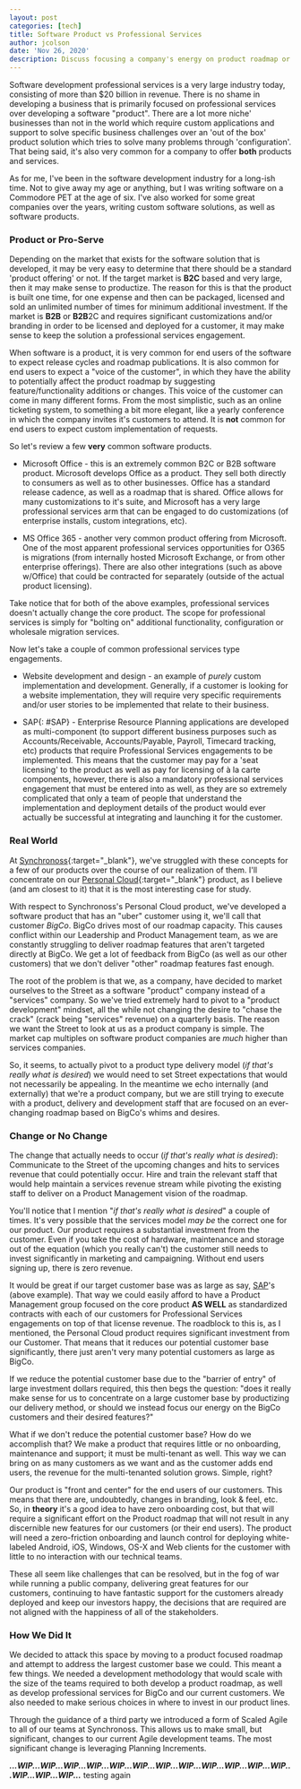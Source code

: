 ```yaml
---
layout: post
categories: [tech]
title: Software Product vs Professional Services
author: jcolson
date: 'Nov 26, 2020'
description: Discuss focusing a company's energy on product roadmap or professional services
---
```


Software development professional services is a very large industry today, consisting of more than $20 billion in revenue.  There is no shame in developing a business that is primarily focused on professional services over developing a software "product".  There are a lot more niche' businesses than not in the world which require custom applications and support to solve specific business challenges over an 'out of the box' product solution which tries to solve many problems through 'configuration'.  That being said, it's also very common for a company to offer **both** products and services.

As for me, I've been in the software development industry for a long-ish time.  Not to give away my age or anything, but I was writing software on a Commodore PET at the age of six.  I've also worked for some great companies over the years, writing custom software solutions, as well as software products.

### Product or Pro-Serve

Depending on the market that exists for the software solution that is developed, it may be very easy to determine that there should be a standard 'product offering' or not.  If the target market is **B2C** based and very large, then it may make sense to productize.  The reason for this is that the product is built one time, for one expense and then can be packaged, licensed and sold an unlimited number of times for minimum additional investment.  If the market is **B2B** or **B2B**2C and requires significant customizations and/or branding in order to be licensed and deployed for a customer, it may make sense to keep the solution a professional services engagement.

When software is a product, it is very common for end users of the software to expect release cycles and roadmap publications.  It is also common for end users to expect a "voice of the customer", in which they have the ability to potentially affect the product roadmap by suggesting feature/functionality additions or changes.  This voice of the customer can come in many different forms.  From the most simplistic, such as an online ticketing system, to something a bit more elegant, like a yearly conference in which the company invites it's customers to attend.  It is **not** common for end users to expect custom implementation of requests.

So let's review a few **very** common software products.

* Microsoft Office - this is an extremely common B2C or B2B software product.  Microsoft develops Office as a product.  They sell both directly to consumers as well as to other businesses.  Office has a standard release cadence, as well as a roadmap that is shared.  Office allows for many customizations to it's suite, and Microsoft has a very large professional services arm that can be engaged to do customizations (of enterprise installs, custom integrations, etc).

* MS Office 365 - another very common product offering from Microsoft.  One of the most apparent professional services opportunities for O365 is migrations (from internally hosted Microsoft Exchange, or from other enterprise offerings).  There are also other integrations (such as above w/Office) that could be contracted for separately (outside of the actual product licensing).

Take notice that for both of the above examples, professional services doesn't actually change the core product.  The scope for professional services is simply for "bolting on" additional functionality, configuration or wholesale migration services.

Now let's take a couple of common professional services type engagements.

* Website development and design - an example of _purely_ custom implementation and development.  Generally, if a customer is looking for a website implementation, they will require very specific requirements and/or user stories to be implemented that relate to their business.

* SAP[](#SAP){: #SAP} - Enterprise Resource Planning applications are developed as multi-component (to support different business purposes such as Accounts/Receivable, Accounts/Payable, Payroll, Timecard tracking, etc) products that require Professional Services engagements to be implemented.  This means that the customer may pay for a 'seat licensing' to the product as well as pay for licensing of à la carte components, however, there is also a mandatory professional services engagement that must be entered into as well, as they are so extremely complicated that only a team of people that understand the implementation and deployment details of the product would ever actually be successful at integrating and launching it for the customer.

### Real World

At [Synchronoss](https://www.synchronoss.com){:target="_blank"}, we've struggled with these concepts for a few of our products over the course of our realization of them.  I'll concentrate on our [Personal Cloud](https://synchronoss.com/products/cloud/personal-cloud-solution/){:target="_blank"} product, as I believe (and am closest to it) that it is the most interesting case for study.

With respect to Synchronoss's Personal Cloud product, we've developed a software product that has an "uber" customer using it, we'll call that customer _BigCo_.  BigCo drives most of our roadmap capacity.  This causes conflict within our Leadership and Product Management team, as we are constantly struggling to deliver roadmap features that aren't targeted directly at BigCo.  We get a lot of feedback from BigCo (as well as our other customers) that we don't deliver "other" roadmap features fast enough.

The root of the problem is that we, as a company, have decided to market ourselves to the Street as a software "product" company instead of a "services" company.  So we've tried extremely hard to pivot to a "product development" mindset, all the while not changing the desire to "chase the crack" (crack being "services" revenue) on a quarterly basis.  The reason we want the Street to look at us as a product company is simple.  The market cap multiples on software product companies are _much_ higher than services companies.

So, it seems, to actually pivot to a product type delivery model (_if that's really what is desired_) we would need to set Street expectations that would not necessarily be appealing.  In the meantime we echo internally (and externally) that we're a product company, but we are still trying to execute with a product, delivery and development staff that are focused on an ever-changing roadmap based on BigCo's whims and desires.

### Change or No Change

The change that actually needs to occur (_if that's really what is desired_):  Communicate to the Street of the upcoming changes and hits to services revenue that could potentially occur.  Hire and train the relevant staff that would help maintain a services revenue stream while pivoting the existing staff to deliver on a Product Management vision of the roadmap.

You'll notice that I mention "_if that's really what is desired_" a couple of times.  It's very possible that the services model _may be_ the correct one for our product.  Our product requires a substantial investment from the customer.  Even if you take the cost of hardware, maintenance and storage out of the equation (which you really can't) the customer still needs to invest significantly in marketing and campaigning.  Without end users signing up, there is zero revenue.

It would be great if our target customer base was as large as say, [SAP](#SAP)'s (above example).  That way we could easily afford to have a Product Management group focused on the core product **AS WELL** as standardized contracts with each of our customers for Professional Services engagements on top of that license revenue.  The roadblock to this is, as I mentioned, the Personal Cloud product requires significant investment from our Customer.  That means that it reduces our potential customer base significantly, there just aren't very many potential customers as large as BigCo.

If we reduce the potential customer base due to the "barrier of entry" of large investment dollars required, this then begs the question: "does it really make sense for us to concentrate on a large customer base by productizing our delivery method, or should we instead focus our energy on the BigCo customers and their desired features?"

What if we don't reduce the potential customer base?  How do we accomplish that?  We make a product that requires little or no onboarding, maintenance and support; it must be multi-tenant as well.  This way we can bring on as many customers as we want and as the customer adds end users, the revenue for the multi-tenanted solution grows.  Simple, right?

Our product is "front and center" for the end users of our customers.  This means that there are, undoubtedly, changes in branding, look & feel, etc.  So, in **theory** it's a good idea to have zero onboarding cost, but that will require a significant effort on the Product roadmap that will not result in any discernible new features for our customers (or their end users).  The product will need a zero-friction onboarding and launch control for deploying white-labeled Android, iOS, Windows, OS-X and Web clients for the customer with little to no interaction with our technical teams.

These all seem like challenges that can be resolved, but in the fog of war while running a public company, delivering great features for our customers, continuing to have fantastic support for the customers already deployed and keep our investors happy, the decisions that are required are not aligned with the happiness of all of the stakeholders.

### How We Did It

We decided to attack this space by moving to a product focused roadmap and attempt to address the largest customer base we could.  This meant a few things.  We needed a development methodology that would scale with the size of the teams required to both develop a product roadmap, as well as develop professional services for BigCo and our current customers.  We also needed to make serious choices in where to invest in our product lines.

Through the guidance of a third party we introduced a form of Scaled Agile to all of our teams at Synchronoss.  This allows us to make small, but significant, changes to our current Agile development teams.  The most significant change is leveraging Planning Increments.

**_...WIP...WIP...WIP...WIP...WIP...WIP...WIP...WIP...WIP...WIP...WIP...WIP...WIP...WIP...WIP..._**
testing again
